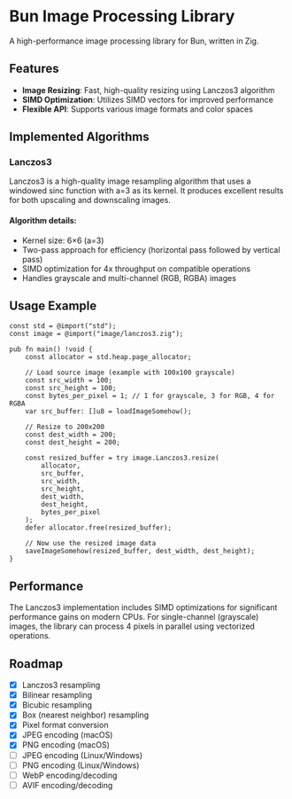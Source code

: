 # Bun Image Processing Library

A high-performance image processing library for Bun, written in Zig.

## Features

- **Image Resizing**: Fast, high-quality resizing using Lanczos3 algorithm
- **SIMD Optimization**: Utilizes SIMD vectors for improved performance
- **Flexible API**: Supports various image formats and color spaces

## Implemented Algorithms

### Lanczos3

Lanczos3 is a high-quality image resampling algorithm that uses a windowed sinc function with a=3 as its kernel. It produces excellent results for both upscaling and downscaling images.

#### Algorithm details:
- Kernel size: 6×6 (a=3)
- Two-pass approach for efficiency (horizontal pass followed by vertical pass)
- SIMD optimization for 4x throughput on compatible operations
- Handles grayscale and multi-channel (RGB, RGBA) images

## Usage Example

```zig
const std = @import("std");
const image = @import("image/lanczos3.zig");

pub fn main() !void {
    const allocator = std.heap.page_allocator;
    
    // Load source image (example with 100x100 grayscale)
    const src_width = 100;
    const src_height = 100;
    const bytes_per_pixel = 1; // 1 for grayscale, 3 for RGB, 4 for RGBA
    var src_buffer: []u8 = loadImageSomehow();
    
    // Resize to 200x200
    const dest_width = 200;
    const dest_height = 200;
    
    const resized_buffer = try image.Lanczos3.resize(
        allocator,
        src_buffer,
        src_width,
        src_height,
        dest_width,
        dest_height,
        bytes_per_pixel
    );
    defer allocator.free(resized_buffer);
    
    // Now use the resized image data
    saveImageSomehow(resized_buffer, dest_width, dest_height);
}
```

## Performance

The Lanczos3 implementation includes SIMD optimizations for significant performance gains on modern CPUs. For single-channel (grayscale) images, the library can process 4 pixels in parallel using vectorized operations.

## Roadmap

- [x] Lanczos3 resampling
- [x] Bilinear resampling
- [x] Bicubic resampling
- [x] Box (nearest neighbor) resampling
- [x] Pixel format conversion
- [x] JPEG encoding (macOS)
- [x] PNG encoding (macOS)
- [ ] JPEG encoding (Linux/Windows)
- [ ] PNG encoding (Linux/Windows)
- [ ] WebP encoding/decoding
- [ ] AVIF encoding/decoding